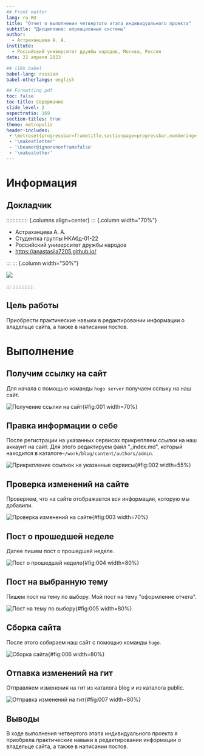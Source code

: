 ```yaml
---
## Front matter
lang: ru-RU
title: "Отчет о выполнении четвертого этапа индивидуального проекта"
subtitle: "Дисциплина: опреационные системы"
author:
  - Астраханцева А. А.
institute:
  - Российский университет дружбы народов, Москва, Россия
date: 22 апреля 2023

## i18n babel
babel-lang: russian
babel-otherlangs: english

## Formatting pdf
toc: false
toc-title: Содержание
slide_level: 2
aspectratio: 169
section-titles: true
theme: metropolis
header-includes:
 - \metroset{progressbar=frametitle,sectionpage=progressbar,numbering=fraction}
 - '\makeatletter'
 - '\beamer@ignorenonframefalse'
 - '\makeatother'
---
```


# Информация

## Докладчик

:::::::::::::: {.columns align=center}
::: {.column width="70%"}

  * Астраханцева А. А.
  * Студентка группы НКАбд-01-22
  * Российский университет дружбы народов
  * <https://anastasiia7205.github.io/>

:::
::: {.column width="50%"}

![](./image/nastya.jpg)

:::
::::::::::::::


## Цель работы

Приобрести практические навыки в редактировании информации о владельце сайта, а также  в написании постов.

# Выполнение 

## Получим ссылку на сайт

Для начала с помощью команды `hugo server` получаем сслыку на наш сайт.

![Получение ссылки на сайт](image/1.png){#fig:001 width=70%}

## Правка информации о себе

После регистрации на указанных сервисах прикрепляем ссылки на наш аккаунт на сайт. Для этого редактируем файл "_index.md", который находится в каталоге`~/work/blog/content/authors/admin`.

![Прикрепление ссылкок на указанные сервисы](image/2.png){#fig:002 width=55%}


## Проверка изменений на сайте

Проверяем, что на сайте отображается вся информация, которую мы добавили.

![Проверка изменений на сайте](image/3.png){#fig:003 width=70%}


## Пост о прошедшей неделе

Далее пишем пост о прошедшей неделе.

![Пост о прошедшей неделе](image/4.png){#fig:004 width=80%}

## Пост на выбранную тему

Пишем пост на тему по выбору. Мой пост на тему "оформление отчета".

![Пост на тему по выбору](image/5.png){#fig:005 width=80%}

## Сборка сайта

После этого собираем наш сайт с помощью команды `hugo`.

![Сборка сайта](image/6.png){#fig:006 width=80%}


## Отпавка изменений на гит

Отправляем изменения на гит из каталога blog и из каталога public.

![Отправка изменений на гит](image/7.png){#fig:007 width=80%}


## Выводы

В ходе выполнения четвертого этапа индивидуального проекта я приобрела практические навыки в редактировании информации о владельце сайта, а также  в написании постов.
